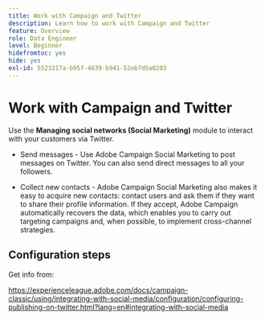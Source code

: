 ```yaml
---
title: Work with Campaign and Twitter
description: Learn how to work with Campaign and Twitter
feature: Overview
role: Data Engineer
level: Beginner
hidefromtoc: yes
hide: yes
exl-id: 5523217a-b95f-4639-b941-52eb7d5a0203
---
```

# Work with Campaign and Twitter

Use the **Managing social networks (Social Marketing)** module to interact with your customers via Twitter.

* Send messages - Use Adobe Campaign Social Marketing to post messages on Twitter. You can also send direct messages to all your followers.

* Collect new contacts - Adobe Campaign Social Marketing also makes it easy to acquire new contacts: contact users and ask them if they want to share their profile information. If they accept, Adobe Campaign automatically recovers the data, which enables you to carry out targeting campaigns and, when possible, to implement cross-channel strategies.

## Configuration steps

Get info from:

https://experienceleague.adobe.com/docs/campaign-classic/using/integrating-with-social-media/configuration/configuring-publishing-on-twitter.html?lang=en#integrating-with-social-media

